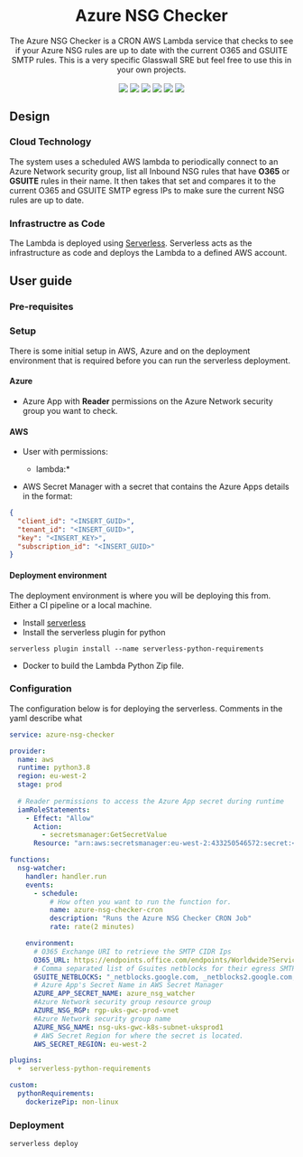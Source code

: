 <div align="center" style="text-align:center">

# Azure NSG Checker

The Azure NSG Checker is a CRON AWS Lambda service that checks to see if your Azure NSG rules are up to date with the current O365 and GSUITE SMTP rules. This is a very specific Glasswall SRE but feel free to use this in your own projects.

<img align="center" src="https://sonarcloud.io/api/project_badges/measure?project=azure-nsg-checker&metric=alert_status">
<img align="center" src="https://sonarcloud.io/api/project_badges/measure?project=azure-nsg-checker&metric=sqale_rating">
<img align="center" src="https://sonarcloud.io/api/project_badges/measure?project=azure-nsg-checker&metric=reliability_rating">
<img align="center" src="https://codecov.io/gh/glasswall-sre/azure-nsg-checker/branch/master/graph/badge.svg">
<img align="center" src="https://img.shields.io/github/license/glasswall-sre/azure-nsg-checker">
<img align="center" src="https://img.shields.io/github/workflow/status/glasswall-sre/azure-nsg-checker/CI">

</div>

## Design 

### Cloud Technology 

The system uses a scheduled AWS lambda to periodically connect to an Azure Network security group, list all Inbound NSG rules that have **O365** or **GSUITE** rules in their name. It then takes that set and compares it to the current O365 and GSUITE SMTP egress IPs to make sure the current NSG rules are up to date.

### Infrastructre as Code

The Lambda is deployed using [Serverless](https://www.serverless.com/framework/docs/). Serverless acts as the infrastructure as code and deploys the Lambda to a defined AWS account.

## User guide

### Pre-requisites

### Setup

There is some initial setup in AWS, Azure and on the deployment environment that is required before you can run the serverless deployment. 

#### Azure 

* Azure App with **Reader** permissions on the Azure Network security group you want to check.

#### AWS 

* User with permissions:
    - lambda:*

* AWS Secret Manager with a secret that contains the Azure Apps details in the format:

``` json
{
  "client_id": "<INSERT_GUID>",
  "tenant_id": "<INSERT_GUID>",
  "key": "<INSERT_KEY>",
  "subscription_id": "<INSERT_GUID>"
}
```

#### Deployment environment 

The deployment environment is where you will be deploying this from. Either a CI pipeline or a local machine.

* Install [serverless](https://www.serverless.com/framework/docs/getting-started/)
* Install the serverless plugin for python

``` 
serverless plugin install --name serverless-python-requirements
```

* Docker to build the Lambda Python Zip file. 

### Configuration

The configuration below is for deploying the serverless. Comments in the yaml describe what 

``` yaml
service: azure-nsg-checker

provider:
  name: aws
  runtime: python3.8
  region: eu-west-2
  stage: prod
  
  # Reader permissions to access the Azure App secret during runtime
  iamRoleStatements:
    - Effect: "Allow"
      Action:
        - secretsmanager:GetSecretValue
      Resource: "arn:aws:secretsmanager:eu-west-2:433250546572:secret:<SECRET_NAME>"

functions:
  nsg-watcher:
    handler: handler.run
    events:
      - schedule:
          # How often you want to run the function for.
          name: azure-nsg-checker-cron
          description: "Runs the Azure NSG Checker CRON Job"
          rate: rate(2 minutes)

    environment:
      # O365 Exchange URI to retrieve the SMTP CIDR Ips
      O365_URL: https://endpoints.office.com/endpoints/Worldwide?ServiceAreas=Exchange&ClientRequestId=
      # Comma separated list of Gsuites netblocks for their egress SMTP rules
      GSUITE_NETBLOCKS: "_netblocks.google.com, _netblocks2.google.com, _netblocks3.google.com" 
      # Azure App's Secret Name in AWS Secret Manager
      AZURE_APP_SECRET_NAME: azure_nsg_watcher
      #Azure Network security group resource group
      AZURE_NSG_RGP: rgp-uks-gwc-prod-vnet
      #Azure Network security group name 
      AZURE_NSG_NAME: nsg-uks-gwc-k8s-subnet-uksprod1
      # AWS Secret Region for where the secret is located.
      AWS_SECRET_REGION: eu-west-2

plugins:
  +  serverless-python-requirements

custom:
  pythonRequirements:
    dockerizePip: non-linux
```

### Deployment

``` 
serverless deploy
```
